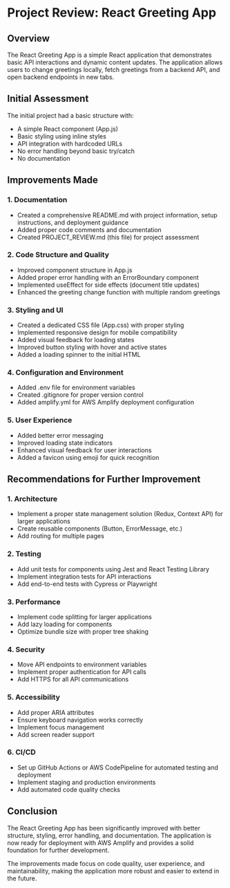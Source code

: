# Project Review: React Greeting App

## Overview

The React Greeting App is a simple React application that demonstrates basic API interactions and dynamic content updates. The application allows users to change greetings locally, fetch greetings from a backend API, and open backend endpoints in new tabs.

## Initial Assessment

The initial project had a basic structure with:
- A simple React component (App.js)
- Basic styling using inline styles
- API integration with hardcoded URLs
- No error handling beyond basic try/catch
- No documentation

## Improvements Made

### 1. Documentation
- Created a comprehensive README.md with project information, setup instructions, and deployment guidance
- Added proper code comments and documentation
- Created PROJECT_REVIEW.md (this file) for project assessment

### 2. Code Structure and Quality
- Improved component structure in App.js
- Added proper error handling with an ErrorBoundary component
- Implemented useEffect for side effects (document title updates)
- Enhanced the greeting change function with multiple random greetings

### 3. Styling and UI
- Created a dedicated CSS file (App.css) with proper styling
- Implemented responsive design for mobile compatibility
- Added visual feedback for loading states
- Improved button styling with hover and active states
- Added a loading spinner to the initial HTML

### 4. Configuration and Environment
- Added .env file for environment variables
- Created .gitignore for proper version control
- Added amplify.yml for AWS Amplify deployment configuration

### 5. User Experience
- Added better error messaging
- Improved loading state indicators
- Enhanced visual feedback for user interactions
- Added a favicon using emoji for quick recognition

## Recommendations for Further Improvement

### 1. Architecture
- Implement a proper state management solution (Redux, Context API) for larger applications
- Create reusable components (Button, ErrorMessage, etc.)
- Add routing for multiple pages

### 2. Testing
- Add unit tests for components using Jest and React Testing Library
- Implement integration tests for API interactions
- Add end-to-end tests with Cypress or Playwright

### 3. Performance
- Implement code splitting for larger applications
- Add lazy loading for components
- Optimize bundle size with proper tree shaking

### 4. Security
- Move API endpoints to environment variables
- Implement proper authentication for API calls
- Add HTTPS for all API communications

### 5. Accessibility
- Add proper ARIA attributes
- Ensure keyboard navigation works correctly
- Implement focus management
- Add screen reader support

### 6. CI/CD
- Set up GitHub Actions or AWS CodePipeline for automated testing and deployment
- Implement staging and production environments
- Add automated code quality checks

## Conclusion

The React Greeting App has been significantly improved with better structure, styling, error handling, and documentation. The application is now ready for deployment with AWS Amplify and provides a solid foundation for further development.

The improvements made focus on code quality, user experience, and maintainability, making the application more robust and easier to extend in the future.
